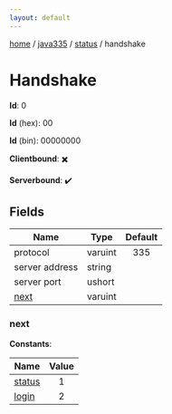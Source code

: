 ```yaml
---
layout: default
---
```


[home](/)  /  [java335](/protocol/java335)  /  [status](/protocol/java335/status)  /  handshake

# Handshake

**Id**: 0

**Id** (hex): 00

**Id** (bin): 00000000

**Clientbound**: ✖️

**Serverbound**: ✔️

## Fields

Name | Type | Default
---|---|:---:
protocol | varuint | 335
server address | string | 
server port | ushort | 
[next](#next) | varuint | 

### next

**Constants**:

Name | Value
---|:---:
[status](next_status) | 1
[login](next_login) | 2

